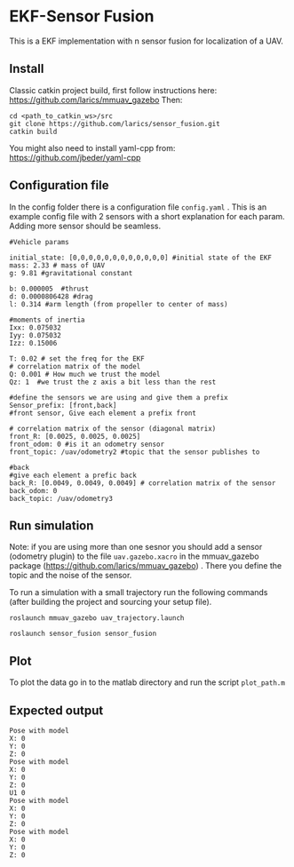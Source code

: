 # EKF-Sensor Fusion

This is a EKF implementation with n sensor fusion for localization of a UAV.

## Install
Classic catkin project build, first follow instructions here:
https://github.com/larics/mmuav_gazebo
Then:
```
cd <path_to_catkin_ws>/src
git clone https://github.com/larics/sensor_fusion.git
catkin build
```

You might also need to install yaml-cpp from:
https://github.com/jbeder/yaml-cpp


## Configuration file

In the config folder there is a configuration file ```config.yaml``` .
This is an example config file with 2 sensors with a short explanation for each param.
Adding more sensor should be seamless.
```
#Vehicle params

initial_state: [0,0,0,0,0,0,0,0,0,0,0,0] #initial state of the EKF
mass: 2.33 # mass of UAV
g: 9.81 #gravitational constant

b: 0.000005  #thrust
d: 0.0000806428 #drag
l: 0.314 #arm length (from propeller to center of mass)

#moments of inertia
Ixx: 0.075032
Iyy: 0.075032
Izz: 0.15006

T: 0.02 # set the freq for the EKF
# correlation matrix of the model
Q: 0.001 # How much we trust the model
Qz: 1  #we trust the z axis a bit less than the rest

#define the sensors we are using and give them a prefix
Sensor_prefix: [front,back] 
#front sensor, Give each element a prefix front

# correlation matrix of the sensor (diagonal matrix)
front_R: [0.0025, 0.0025, 0.0025] 
front_odom: 0 #is it an odometry sensor
front_topic: /uav/odometry2 #topic that the sensor publishes to

#back
#give each element a prefic back
back_R: [0.0049, 0.0049, 0.0049] # correlation matrix of the sensor
back_odom: 0
back_topic: /uav/odometry3
```
## Run simulation
 
 Note: if you are using more than one sesnor you should add a sensor (odometry plugin) to the file 
 ```uav.gazebo.xacro``` in the mmuav_gazebo package (https://github.com/larics/mmuav_gazebo)
. There you define the topic and the noise of the sensor.

To run a simulation with a small trajectory run the following commands 
(after building the project and sourcing your setup file).
 
```roslaunch mmuav_gazebo uav_trajectory.launch```

```roslaunch sensor_fusion sensor_fusion```

## Plot

To plot the data go in to the matlab directory and run the script ```plot_path.m```

## Expected output
```
Pose with model
X: 0
Y: 0
Z: 0
Pose with model
X: 0
Y: 0
Z: 0
U1 0
Pose with model
X: 0
Y: 0
Z: 0
Pose with model
X: 0
Y: 0
Z: 0
```
